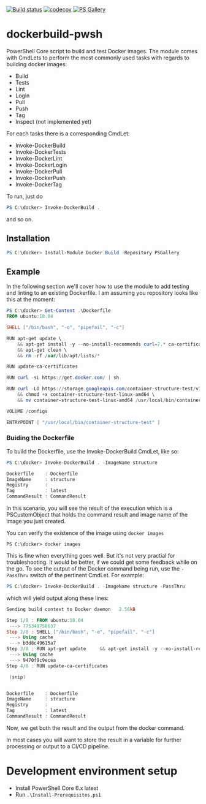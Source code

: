 [![Build status](https://api.travis-ci.com/3shapeAS/dockerbuild-pwsh.svg?branch=master)](https://travis-ci.com/3shapeAS/dockerbuild-pwsh)
[![codecov](https://codecov.io/gh/3shapeAS/dockerbuild-pwsh/branch/master/graph/badge.svg)](https://codecov.io/gh/3shapeAS/dockerbuild-pwsh)
[![PS Gallery](https://img.shields.io/badge/install-PS%20Gallery-blue.svg)](https://www.powershellgallery.com/packages/Docker.Build/)

# dockerbuild-pwsh

PowerShell Core script to build and test Docker images.
The module comes with CmdLets to perform the most commonly used tasks with regards to building docker images:

- Build
- Tests
- Lint
- Login
- Pull
- Push
- Tag
- Inspect (not implemented yet)

For each tasks there is a corresponding CmdLet:

- Invoke-DockerBuild
- Invoke-DockerTests
- Invoke-DockerLint
- Invoke-DockerLogin
- Invoke-DockerPull
- Invoke-DockerPush
- Invoke-DockerTag

To run, just do

```powershell
PS C:\docker> Invoke-DockerBuild .
```
and so on.


## Installation

```powershell
PS C:\docker> Install-Module Docker.Build -Repository PSGallery
```

## Example
In the following section we'll cover how to use the module to add testing and linting to an existing Dockerfile. I am assuming you repository looks like this at the moment:

```powershell
PS C:\docker> Get-Content .\Dockerfile
FROM ubuntu:18.04

SHELL ["/bin/bash", "-o", "pipefail", "-c"]

RUN apt-get update \
    && apt-get install -y --no-install-recommends curl=7.* ca-certificates=* \
    && apt-get clean \
    && rm -rf /var/lib/apt/lists/*

RUN update-ca-certificates

RUN curl -sL https://get.docker.com/ | sh

RUN curl -LO https://storage.googleapis.com/container-structure-test/v1.8.0/container-structure-test-linux-amd64 \
    && chmod +x container-structure-test-linux-amd64 \
    && mv container-structure-test-linux-amd64 /usr/local/bin/container-structure-test

VOLUME /configs

ENTRYPOINT [ "/usr/local/bin/container-structure-test" ]
```

### Buiding the Dockerfile
To build the Dockerfile, use the Invoke-DockerBuild CmdLet, like so:

```powershell
PS C:\docker> Invoke-DockerBuild . -ImageName structure

Dockerfile    : Dockerfile
ImageName     : structure
Registry      :
Tag           : latest
CommandResult : CommandResult
```
In this scenario, you will see the result of the execution which is a PSCustomObject that holds the command result and image name of the image you just created.

You can verify the existence of the image using `docker images`
```
PS C:\docker> docker images
```

This is fine when everything goes well. But it's not very practial for troubleshooting. It would be better, if we could get some feedback while on the go.
To see the output of the Docker command being run, use the `-PassThru` switch of the pertinent CmdLet.
For example:

```powershell
PS C:\docker> Invoke-DockerBuild . -ImageName structure -PassThru
```
which will yield output along these lines:

```powershell
Sending build context to Docker daemon   2.56kB

Step 1/8 : FROM ubuntu:18.04
 ---> 775349758637
Step 2/8 : SHELL ["/bin/bash", "-o", "pipefail", "-c"]
 ---> Using cache
 ---> b3d8c49615a7
Step 3/8 : RUN apt-get update     && apt-get install -y --no-install-recommends curl=7.* ca-certificates=*     && apt-get clean     && rm -rf /var/lib/apt/lists/*
 ---> Using cache
 ---> 9470f9c9ecea
Step 4/8 : RUN update-ca-certificates

 (snip)


Dockerfile    : Dockerfile
ImageName     : structure
Registry      :
Tag           : latest
CommandResult : CommandResult
```

Now, we get both the result and the output from the docker command.

In most cases you will want to store the result in a variable for further processing or output to a CI/CD pipeline.



# Development environment setup

* Install PowerShell Core 6.x latest
* Run `.\Install-Prerequisites.ps1`
